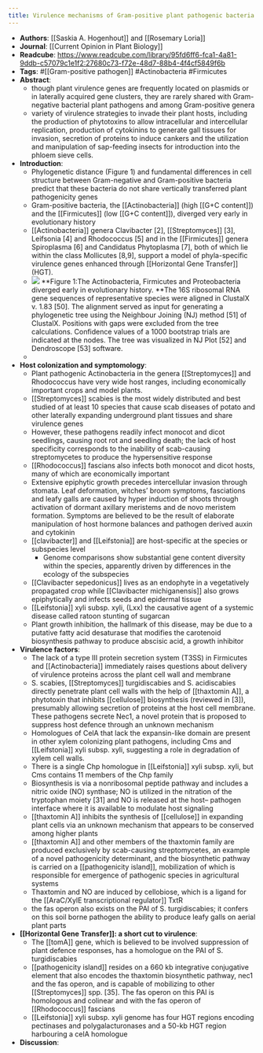 ```yaml
---
title: Virulence mechanisms of Gram-positive plant pathogenic bacteria
---
```


- **Authors**: [[Saskia A. Hogenhout]] and [[Rosemary Loria]]
- **Journal**: [[Current Opinion in Plant Biology]]
- **Readcube**: https://www.readcube.com/library/95fd6ff6-fca1-4a81-9ddb-c57079c1e1f2:27680c73-f72e-48d7-88b4-4f4cf5849f6b
- **Tags**: #[[Gram-positive pathogen]] #Actinobacteria  #Firmicutes
- **Abstract**:
	- though plant virulence genes are frequently located on plasmids or in 
	  laterally acquired gene clusters, they are rarely shared with Gram-negative bacterial plant pathogens and among Gram-positive genera
	- variety of virulence strategies to invade their plant hosts, including the production of phytotoxins to allow intracellular and intercellular replication, production of cytokinins to generate gall tissues for invasion, secretion of proteins to induce cankers and the utilization and manipulation of sap-feeding insects for introduction into the phloem sieve cells.
- **Introduction**:
	- Phylogenetic distance (Figure 1) and fundamental differences in cell 
	  structure between Gram-negative and Gram-positive bacteria predict that 
	  these bacteria do not share vertically transferred plant pathogenicity 
	  genes
	- Gram-positive bacteria, the [[Actinobacteria]] (high [[G+C content]]) and the [[Firmicutes]] (low [[G+C content]]), diverged very early in evolutionary history
	- [[Actinobacteria]] genera Clavibacter [2], [[Streptomyces]] [3], Leifsonia [4] 
	  and Rhodococcus [5] and in the [[Firmicutes]] genera Spiroplasma [6] and 
	  Candidatus Phytoplasma [7], both of which lie within the class 
	  Mollicutes [8,9], support a model of phyla-specific virulence genes 
	  enhanced through [[Horizontal Gene Transfer]] (HGT).
	- ![](https://firebasestorage.googleapis.com/v0/b/firescript-577a2.appspot.com/o/imgs%2Fapp%2FQualifying_Exam%2FnT87tTBeRP.png?alt=media&token=c3367613-cab8-466c-b986-914826cde6a2)
	  **Figure 1:The Actinobacteria, Firmicutes and Proteobacteria diverged early in evolutionary history. **The 16S ribosomal RNA gene sequences of 
	  representative species were aligned in ClustalX v. 1.83 [50]. The  alignment served as input for generating a phylogenetic tree using the Neighbour Joining (NJ) method [51] of ClustalX. Positions with gaps were excluded from the tree calculations. Confidence values of a 1000 bootstrap trials are indicated at the nodes. The tree was visualized in NJ Plot [52] and Dendroscope [53] software.
	-
- **Host colonization and symptomology**:
	- Plant pathogenic Actinobacteria in the genera [[Streptomyces]] and 
	  Rhodococcus have very wide host ranges, including economically important crops and model plants.
	- [[Streptomyces]] scabies is the most widely distributed and best studied of 
	  at least 10 species that cause scab diseases of potato and other laterally expanding underground plant tissues and share virulence genes
	- However, these pathogens readily infect monocot and dicot seedlings, causing root rot and seedling death; the lack of host specificity corresponds to the inability of scab-causing streptomycetes to produce the hypersensitive response
	- [[Rhodococcus]] fascians also infects both monocot and dicot hosts, many of which are economically important
	- Extensive epiphytic growth precedes intercellular invasion through stomata. Leaf deformation, witches’ broom symptoms, fasciations and leafy galls are caused by hyper induction of shoots through activation of dormant axillary meristems and de novo meristem formation. Symptoms are believed to be the result of elaborate manipulation of host hormone balances and pathogen derived auxin and cytokinin
	- [[clavibacter]] and [[Leifstonia]] are host-specific at the species or subspecies level
		- Genome comparisons show substantial gene content diversity within the species, apparently driven by differences in the ecology of the 
		  subspecies
	- [[Clavibacter sepedonicus]] lives as an endophyte in a vegetatively propagated crop while [[Clavibacter michiganensis]] also grows epiphytically and infects seeds and epidermal tissue
	- [[Leifstonia]] xyli subsp. xyli, (Lxx) the causative agent of a systemic disease called ratoon stunting of sugarcan
	- Plant growth inhibition, the hallmark of this disease, may be due to a putative fatty acid desaturase that modifies the carotenoid biosynthesis pathway to produce abscisic acid, a growth inhibitor
- **Virulence factors**:
	- The lack of a type III protein secretion system (T3SS) in Firmicutes and
	   [[Actinobacteria]] immediately raises questions about delivery of virulence proteins across the plant cell wall and membrane
	- S. scabies, [[Streptomyces]] turgidiscabies and S. acidiscabies directly penetrate plant cell walls with the help of [[thaxtomin A]], a phytotoxin that inhibits [[cellulose]] biosynthesis (reviewed in [3]), presumably allowing  secretion of proteins at the host cell membrane. These pathogens secrete Nec1, a novel protein that is proposed to suppress host defence through an unknown mechanism
	- Homologues of CelA that lack the expansin-like domain are present in 
	  other xylem colonizing plant pathogens, including Cms and [[Leifstonia]] xyli subsp. xyli,  suggesting a role in degradation of xylem cell walls.
	- There is a single Chp homologue in [[Leifstonia]] xyli subsp. xyli, but Cms contains 11 members of the Chp family
	- Biosynthesis is via a nonribosomal peptide pathway and includes a nitric oxide (NO) synthase; NO is utilized in the nitration of the tryptophan moiety [31] and NO is released at the host– pathogen interface where it is available to modulate host signaling
	- [[thaxtomin A]] inhibits the synthesis of [[cellulose]] in expanding plant cells 
	  via an unknown mechanism that appears to be conserved among higher 
	  plants
	- [[thaxtomin A]] and other members of the thaxtomin family are produced 
	  exclusively by scab-causing streptomycetes, an example of a novel 
	  pathogenicity determinant, and the biosynthetic pathway is carried on a 
	  [[pathogenicity island]], mobilization of which is responsible for emergence of pathogenic species in agricultural systems
	- Thaxtomin and NO are induced by cellobiose, which is a ligand for the [[AraC/XylE transcriptional regulator]] TxtR
	- the fas operon also exists on the PAI of S. turgidiscabies; it confers on this soil borne pathogen the ability to produce leafy galls on aerial plant parts
- **[[Horizontal Gene Transfer]]: a short cut to virulence**:
	- The [[tomA]] gene, which is believed to be involved suppression of plant 
	  defence responses, has a homologue on the PAI of S. turgidiscabies
	- [[pathogenicity island]] resides on a 660 kb integrative conjugative element that also encodes the thaxtomin biosynthetic pathway, nec1 and the fas operon, and is capable of mobilizing to other [[Streptomyces]] spp. [35]. The fas operon on this PAI is homologous and colinear and with the fas operon of [[Rhodococcus]] fascians
	- [[Leifstonia]] xyli subsp. xyli genome has four HGT regions encoding pectinases and polygalacturonases and a 50-kb HGT region harbouring a celA homologue
- **Discussion**: